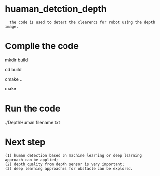 # huaman_detction_depth

      the code is used to detect the clearence for robot using the depth image. 
# Compile the code

mkdir build

cd build

cmake ..

make


# Run the code

./DepthHuman filename.txt

# Next step
    (1) human detection based on machine learning or deep learning approach can be applied;
    (2) depth quality from depth sensor is very important;
    (3) deep learning approaches for obstacle can be explored. 
    
    

    
